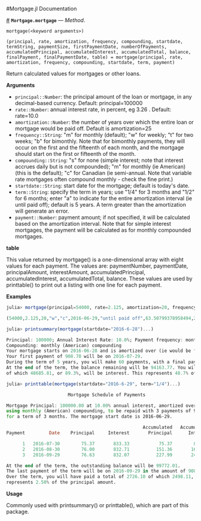 
#Mortgage.jl Documentation



<a id='Mortgage.mortgage-Tuple{}' href='#Mortgage.mortgage-Tuple{}'>#</a>
**`Mortgage.mortgage`** &mdash; *Method*.



```
mortgage(<keyword arguments>)

(principal, rate, amortization, frequency, compounding, startdate, termString, paymentSize, firstPaymentDate, numberOfPayments, accumulatedPrincipal, accumulatedInterest, accumulatedTotal, balance, finalPayment, finalPaymentDate, table) = mortgage(principal, rate, amortization, frequency, compounding, startdate, term, payment)
```

Return calculated values for mortgages or other loans.

**Arguments**

  * `principal::Number`: the principal amount of the loan or mortgage, in any decimal-based currency. Default: principal=100000
  * `rate::Number`: annual interest rate, in percent, eg 3.26 . Default: rate=10.0
  * `amortization::Number`: the number of years over which the entire loan or mortgage would be paid off. Default is amortization=25
  * `frequency::String`: "m" for monthly (default); "w" for weekly; "t" for two weeks; "b" for bimonthly. Note that for bimonthly payments, they will occur on the first and the fifteenth of each month, and the mortgage should start on the first or fifteenth of the month.
  * `compounding::String`: "s" for none (simple interest; note that interest accrues daily but is not compounded); "m" for monthly (ie American) (this is the default); "c" for Canadian (ie semi-annual. Note that variable rate mortgages often compound monthly - check the fine print.)
  * `startdate::String`: start date for the mortgage; default is today's date.
  * `term::String`: specify the term in years; use "1/4" for 3 months and "1/2" for 6 months; enter "a" to indicate for the entire amortization interval (ie until paid off); default is 5 years. A term greater than the amortization will generate an error.
  * `payment::Number`: payment amount; if not specified, it will be calculated based on the amortization interval. Note that for simple interest mortgages, the payment will be calculated as for monthly compounded mortgages.

**table**

This value returned by mortgage() is a one-dimensional array with eight values for each payment. The values are:  	paymentNumber, paymentDate, principalAmount, interestAmount, accumulatedPrincipal, accumulatedInterest, accumulatedTotal, balance. These values are used by printtable() to print out a listing with one line for each payment.

**Examples**

```julia
julia> mortgage(principal=54000, rate=2.125, amortization=20, frequency="w", compounding="c", startdate="2016-6-29", term="a")

(54000,2.125,20,"w","c",2016-06-29,"until paid off",63.50799378958494,2016-07-06,1044,54000.00000000001,12229.766528153477,66229.76652815354,0,54.43699940601391,2036-06-25,Any[1,2016-07-06,41.61279659644556,21.89519719313937,41.61279659644556,21.89519719313937,63.50799378958494,53958.38720340355,2,2016-07-13  …  66175.32952874753,54.41493596613927,1043,2036-06-25,63.485930349710294,0.022063439874642057,54009.070994383575,12229.766528153477,66238.83752253711,-9.070994383571026])
```

```julia
julia> printsummary(mortgage(startdate="2016-6-28")...)

Principal: 100000; Annual Interest Rate: 10.0%; Payment frequency: monthly
Compounding: monthly (American) compounding
Your mortgage starts on 2016-06-28 and is amortized over (ie would be fully paid off in) 25.0 years.
Your first payment of 908.70 will be on 2016-07-29.
During the term of 5 years, you will make 60 payments, with a final payment of 908.70 on 2021-06-28.
At the end of the term, the balance remaining will be 94163.77. You will have paid a total of 54522.04
of which 48685.81, or 89.3%, will be interest. This represents 48.7% of the principal amount.
```

```julia
julia> printtable(mortgage(startdate="2016-6-29", term="1/4")...)

                       Mortgage Schedule of Payments

Mortgage Principal: 100000.00 at 10.00% annual interest, amortized over 25.0 years,
using monthly (American) compounding, to be repaid with 3 payments of 908.70 each,
for a term of 3 months. The mortgage start date is 2016-06-29.

                                                   Accumulated   Accumulated   Accumulated
Payment         Date    Principal     Interest       Principal      Interest         Total         Balance

      1   2016-07-30        75.37       833.33           75.37        833.33        908.70        99924.63
      2   2016-08-30        76.00       832.71          151.36       1666.04       1817.40        99848.64
      3   2016-09-29        76.63       832.07          227.99       2498.11       2726.10        99772.01

At the end of the term, the outstanding balance will be 99772.01.
The last payment of the term will be on 2016-09-29 in the amount of 908.70.
Over the term, you will have paid a total of 2726.10 of which 2498.11, or 91.64%, is interest. This
represents 2.50% of the principal amount.
```

**Usage**

Commonly used with printsummary() or printtable(), which are part of this package.

